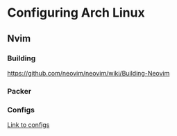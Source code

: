 # Configuring Arch Linux

## Nvim
### Building
https://github.com/neovim/neovim/wiki/Building-Neovim
### Packer
### Configs
[Link to configs](../../tree/main/new_organized/installed_programs/.config/nvim)
